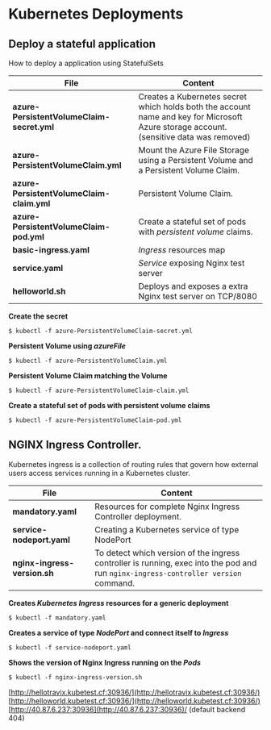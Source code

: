 # Kubernetes Deployments

## Deploy a stateful application

How to deploy a application using StatefulSets

**File** | **Content**
------------ | -------------
**azure-PersistentVolumeClaim-secret.yml** | Creates a Kubernetes secret which holds both the account name and key for Microsoft Azure storage account. (sensitive data was removed)
**azure-PersistentVolumeClaim.yml** | Mount the Azure File Storage using a Persistent Volume and a Persistent Volume Claim.
**azure-PersistentVolumeClaim-claim.yml** | Persistent Volume Claim.
**azure-PersistentVolumeClaim-pod.yml** | Create a stateful set of pods with _persistent volume_ claims.
**basic-ingress.yaml** | _Ingress_ resources map
**service.yaml** | _Service_ exposing Nginx test server
**helloworld.sh** |Deploys and exposes a extra Nginx test server on TCP/8080


**Create the secret**
```console
$ kubectl -f azure-PersistentVolumeClaim-secret.yml
```
**Persistent Volume using  _azureFile_**
```console
$ kubectl -f azure-PersistentVolumeClaim.yml
```
**Persistent Volume Claim matching the Volume**
```console
$ kubectl -f azure-PersistentVolumeClaim-claim.yml
```

**Create a stateful set of pods with persistent volume claims**
```console
$ kubectl -f azure-PersistentVolumeClaim-pod.yml
```


## NGINX Ingress Controller.
Kubernetes ingress is a collection of routing rules that govern how external users access services running in a Kubernetes cluster.

**File** | **Content**
------------ | -------------
**mandatory.yaml** | Resources for complete Nginx Ingress Controller deployment.
**service-nodeport.yaml** | Creating a Kubernetes service of type NodePort
**nginx-ingress-version.sh** | To detect which version of the ingress controller is running, exec into the pod and run `nginx-ingress-controller version` command.


**Creates _Kubernetes Ingress_ resources for a generic deployment**
```console
$ kubectl -f mandatory.yaml
```
**Creates a service of type _NodePort_ and connect itself to _Ingress_**
```console
$ kubectl -f service-nodeport.yaml
```
**Shows the version of Nginx Ingress running on the _Pods_**
```console
$ kubectl -f nginx-ingress-version.sh
```

[http://hellotravix.kubetest.cf:30936/](http://hellotravix.kubetest.cf:30936/)
[http://helloworld.kubetest.cf:30936/](http://helloworld.kubetest.cf:30936/)  
[http://40.87.6.237:30936](http://40.87.6.237:30936)/  (default backend 404)


